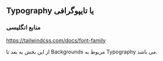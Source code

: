 ## Typography یا تایپوگرافی

### منابع انگلیسی

https://tailwindcss.com/docs/font-family

از این بخش به بعد تا Backgrounds مربوط به Typography می باشد.
